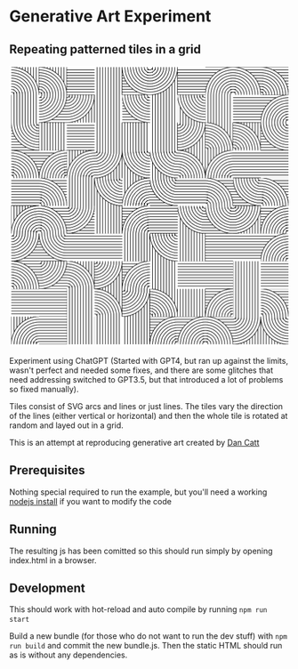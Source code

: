# Generative Art Experiment

## Repeating patterned tiles in a grid

![Example Image](https://github.com/MarkJB/patterned-grid/blob/master/images/mostly-working-example-001.png)

Experiment using ChatGPT (Started with GPT4, but ran up against the limits, wasn't perfect and needed some fixes, and there are some glitches that need addressing switched to GPT3.5, but that introduced a lot of problems so fixed manually).

Tiles consist of SVG arcs and lines or just lines. The tiles vary the direction of the lines (either vertical or horizontal) and then the whole tile is rotated at random and layed out in a grid.

This is an attempt at reproducing generative art created by [Dan Catt](https://github.com/revdancatt)

## Prerequisites

Nothing special required to run the example, but you'll need a working [nodejs install](https://nodejs.org/en) if you want to modify the code

## Running

The resulting js has been comitted so this should run simply by opening index.html in a browser.

## Development

This should work with hot-reload and auto compile by running `npm run start`

Build a new bundle (for those who do not want to run the dev stuff) with `npm run build` and commit the new bundle.js. Then the static HTML should run as is without any dependencies.
